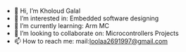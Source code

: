 - 👋 Hi, I’m Kholoud Galal
- 👀 I’m interested in: Embedded software designing
- 🌱 I’m currently learning: Arm MC
- 💞️ I’m looking to collaborate on: Microcontrollers Projects
- 📫 How to reach me: mail:loolaa2691997@gmail.com

<!---
KholoudGalal/KholoudGalal is a ✨ special ✨ repository because its `README.md` (this file) appears on your GitHub profile.
You can click the Preview link to take a look at your changes.
--->
